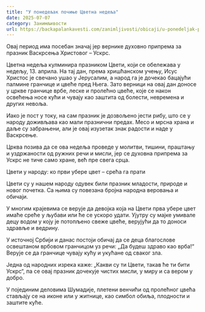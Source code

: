 ```yaml
---
title: "У понедељак почиње Цветна недеља"
date: 2025-07-07
category: Занимљивости
url: https://backapalankavesti.com/zanimljivosti/obicaji/u-ponedeljak-pocinje-cvetna-nedelja/
---
```


Овај период има посебан значај јер вернике духовно припрема за празник Васкрсења Христовог – Ускрс.

Цветна недеља кулминира празником Цвети, који се обележава у недељу, 13. априла. На тај дан, према хришћанском учењу, Исус Христос је свечано ушао у Јерусалим, а народ га је дочекао бацајући палмине гранчице и цвеће пред Њега. Зато верници на овај дан доносе у цркве гранчице врбе, леске и пролећно цвеће, које се након освећења носе кући и чувају као заштита од болести, невремена и других невоља.

Иако је пост у току, на сам празник је дозвољено јести рибу, што се у народу доживљава као мали празнични предах. Месо и мрсна храна и даље су забрањени, али је овај изузетак знак радости и наде у Васкрсење.

Црква позива да се ова недеља проведе у молитви, тишини, праштању и уздржаности од ружних речи и мисли, јер се духовна припрема за Ускрс не тиче само хране, већ пре свега срца.

Цвети у народу: ко први убере цвет – срећа га прати

Цвети су у нашем народу одувек били празник младости, природе и новог почетка. Са њима су повезана бројна народна веровања и обичаји.

У многим крајевима се верује да девојка која на Цвети прва убере цвет имаће среће у љубави или ће се ускоро удати. Ујутру су мајке умивале децу водом у коју је потопљено свеже цвеће, верујући да то доноси здравље и ведрину.

У источној Србији и данас постоји обичај да се деца благослове освештаном врбовом гранчицом уз речи: „Да будеш здраво као врба!“ Верује се да гранчице чувају кућу и укућане од сваког зла.

Једна од народних изрека каже: „Какви су ти Цвети, такав ће ти бити Ускрс“, па се овај празник дочекује чистих мисли, у миру и са вером у добро.

У појединим деловима Шумадије, плетени венчићи од пролећног цвећа стављају се на иконе или у житнице, као симбол обиља, плодности и заштите куће.
